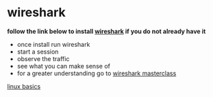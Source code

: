 # wireshark
**follow the link below to install [wireshark](https://www.stationx.net/how-to-install-wireshark/) if you do not already have it**
    

- once install run wireshark
- start a session 
- observe the traffic
- see what you can make sense of 
- for a greater understanding go to [wireshark masterclass](https://www.youtube.com/watch?v=OU-A2EmVrKQ&list=PLW8bTPfXNGdC5Co0VnBK1yVzAwSSphzpJ)

[linux basics](https://github.com/ROT101/learn_something/blob/main/linux%20basics/README.md)
